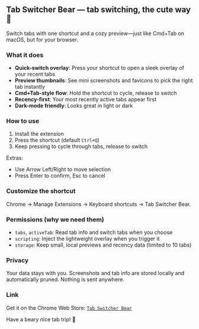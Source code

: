 ## Tab Switcher Bear — tab switching, the cute way 🐻

Switch tabs with one shortcut and a cozy preview—just like Cmd+Tab on macOS, but for your browser.

### What it does

- **Quick-switch overlay**: Press your shortcut to open a sleek overlay of your recent tabs
- **Preview thumbnails**: See mini screenshots and favicons to pick the right tab instantly
- **Cmd+Tab-style flow**: Hold the shortcut to cycle, release to switch
- **Recency-first**: Your most recently active tabs appear first
- **Dark-mode friendly**: Looks great in light or dark

### How to use

1. Install the extension
2. Press the shortcut (default `Ctrl+Q`)
3. Keep pressing to cycle through tabs, release to switch

Extras:

- Use Arrow Left/Right to move selection
- Press Enter to confirm, Esc to cancel

### Customize the shortcut

Chrome → Manage Extensions → Keyboard shortcuts → Tab Switcher Bear.

### Permissions (why we need them)

- `tabs`, `activeTab`: Read tab info and switch tabs when you choose
- `scripting`: Inject the lightweight overlay when you trigger it
- `storage`: Keep small, local previews and recency data (limited to 10 tabs)

### Privacy

Your data stays with you. Screenshots and tab info are stored locally and automatically pruned. Nothing is sent anywhere.

### Link

Get it on the Chrome Web Store: [`Tab Switcher Bear`](https://chromewebstore.google.com/detail/swiper-bear/jdcoileonkeommemccamplepkjpffpio)

Have a beary nice tab trip! 🐾
